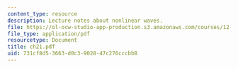 ```yaml
---
content_type: resource
description: Lecture notes about nonlinear waves.
file: https://ol-ocw-studio-app-production.s3.amazonaws.com/courses/12-820-turbulence-in-the-ocean-and-atmosphere-spring-2007/731cf8d53663d0c3902847c276cccbb8_ch21.pdf
file_type: application/pdf
resourcetype: Document
title: ch21.pdf
uid: 731cf8d5-3663-d0c3-9028-47c276cccbb8
---
```

